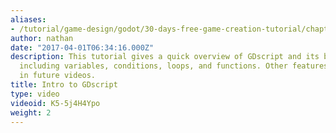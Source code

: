 ```yaml
---
aliases:
- /tutorial/game-design/godot/30-days-free-game-creation-tutorial/chapter1/1_introduction_to_gdscript__godot_tutorial
author: nathan
date: "2017-04-01T06:34:16.000Z"
description: This tutorial gives a quick overview of GDscript and its basic syntax,
  including variables, conditions, loops, and functions. Other features will be covered
  in future videos.
title: Intro to GDscript
type: video
videoid: K5-5j4H4Ypo
weight: 2
---
```

